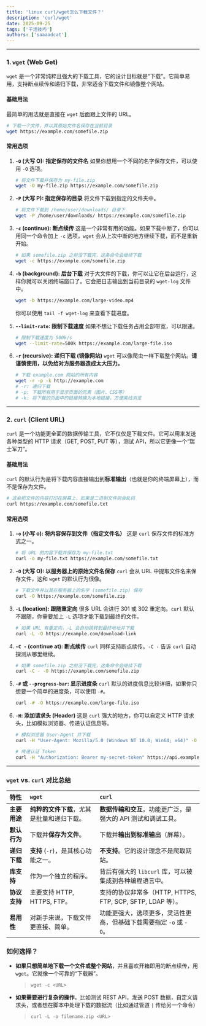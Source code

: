 ```yaml
---
title: 'linux curl/wget怎么下载文件？'
description: 'curl/wget'
date: 2025-09-25
tags: ['干活技巧']
authors: ['saaaadcat']
---
```


---

### 1. `wget` (Web Get)

`wget` 是一个非常纯粹且强大的下载工具，它的设计目标就是“下载”。它简单易用，支持断点续传和递归下载，非常适合下载文件和镜像整个网站。

#### 基础用法

最简单的用法就是直接在 `wget` 后面跟上文件的 URL。

```bash
# 下载一个文件，并以其原始文件名保存在当前目录
wget https://example.com/somefile.zip
```

#### 常用选项

1. **`-O` (大写 O): 指定保存的文件名**
    如果你想用一个不同的名字保存文件，可以使用 `-O` 选项。

    ```bash
    # 将文件下载并保存为 my-file.zip
    wget -O my-file.zip https://example.com/somefile.zip
    ```

2. **`-P` (大写 P): 指定保存的目录**
    将文件下载到指定的文件夹中。

    ```bash
    # 将文件下载到 /home/user/downloads/ 目录下
    wget -P /home/user/downloads/ https://example.com/somefile.zip
    ```

3. **`-c` (continue): 断点续传**
    这是一个非常有用的功能。如果下载中断了，你可以用同一个命令加上 `-c` 选项，`wget` 会从上次中断的地方继续下载，而不是重新开始。

    ```bash
    # 如果 somefile.zip 之前没下载完，这条命令会继续下载
    wget -c https://example.com/somefile.zip
    ```

4. **`-b` (background): 后台下载**
    对于大文件的下载，你可以让它在后台运行，这样你就可以关闭终端窗口了。它会把日志输出到当前目录的 `wget-log` 文件中。

    ```bash
    wget -b https://example.com/large-video.mp4
    ```

    你可以使用 `tail -f wget-log` 来查看下载进度。

5. **`--limit-rate`: 限制下载速度**
    如果不想让下载任务占用全部带宽，可以限速。

    ```bash
    # 限制下载速度为 500k/s
    wget --limit-rate=500k https://example.com/large-file.iso
    ```

6. **`-r` (recursive): 递归下载 (镜像网站)**
    `wget` 可以像爬虫一样下载整个网站。**请谨慎使用，以免给对方服务器造成太大压力。**

    ```bash
    # 下载 example.com 网站的所有内容
    wget -r -p -k http://example.com
    # -r: 递归下载
    # -p: 下载所有用于显示页面的元素（图片、CSS等）
    # -k: 将下载的页面中的链接转换为本地链接，方便离线浏览
    ```

---

### 2. `curl` (Client URL)

`curl` 是一个功能更全面的数据传输工具，它不仅仅是下载文件。它可以用来发送各种类型的 HTTP 请求（GET, POST, PUT 等），测试 API，所以它更像一个“瑞士军刀”。

#### 基础用法

`curl` 的默认行为是将下载内容直接输出到**标准输出**（也就是你的终端屏幕上），而不是保存为文件。

```bash
# 这会把文件的内容打印在屏幕上，如果是二进制文件则会乱码
curl https://example.com/somefile.txt
```

#### 常用选项

1. **`-o` (小写 o): 将内容保存到文件（指定文件名）**
    这是 `curl` 保存文件的标准方式之一。

    ```bash
    # 将 URL 的内容下载并保存为 my-file.txt
    curl -o my-file.txt https://example.com/somefile.txt
    ```

2. **`-O` (大写 O): 以服务器上的原始文件名保存**
    `curl` 会从 URL 中提取文件名来保存文件，这和 `wget` 的默认行为很像。

    ```bash
    # 下载文件并以其在服务器上的名字 (somefile.zip) 保存
    curl -O https://example.com/somefile.zip
    ```

3. **`-L` (location): 跟随重定向**
    很多 URL 会进行 301 或 302 重定向。`curl` 默认不跟随，你需要加上 `-L` 选项才能下载到最终的文件。

    ```bash
    # 如果 URL 有重定向，-L 会自动跳转到最终地址并下载
    curl -L -O https://example.com/download-link
    ```

4. **`-C -` (continue at): 断点续传**
    `curl` 同样支持断点续传。`-C -` 告诉 `curl` 自动探测从哪里继续。

    ```bash
    # 如果 somefile.zip 之前没下载完，这条命令会继续下载
    curl -C - -O https://example.com/somefile.zip
    ```

5. **`-#` 或 `--progress-bar`: 显示进度条**
    `curl` 默认的进度信息比较详细，如果你只想要一个简单的进度条，可以使用 `-#`。

    ```bash
    curl -# -O https://example.com/large-file.iso
    ```

6. **`-H`: 添加请求头 (Header)**
    这是 `curl` 强大的地方，你可以自定义 HTTP 请求头，比如模拟浏览器、传递认证信息等。

    ```bash
    # 模拟浏览器 User-Agent 并下载
    curl -H "User-Agent: Mozilla/5.0 (Windows NT 10.0; Win64; x64)" -O https://example.com/file
    
    # 传递认证 Token
    curl -H "Authorization: Bearer my-secret-token" https://api.example.com/data
    ```

---

### `wget` vs. `curl` 对比总结

| 特性 | `wget` | `curl` |
| :--- | :--- | :--- |
| **主要用途** | **纯粹的文件下载**，尤其是批量和递归下载。 | **数据传输和交互**，功能更广泛，是强大的 API 测试和调试工具。 |
| **默认行为** | 下载并**保存为文件**。 | 下载并**输出到标准输出**（屏幕）。 |
| **递归下载** | **支持** (`-r`)，是其核心功能之一。 | **不支持**。它的设计理念不是爬取网站。 |
| **库支持** | 作为一个独立的程序。 | 背后有强大的 `libcurl` 库，可以被集成到各种编程语言中。 |
| **协议支持** | 主要支持 HTTP, HTTPS, FTP。 | 支持的协议非常多（HTTP, HTTPS, FTP, SCP, SFTP, LDAP 等）。 |
| **易用性** | 对新手来说，下载文件更直接、简单。 | 功能更强大，选项更多，灵活性更高，但基础下载需要指定 `-o` 或 `-O`。 |

### 如何选择？

* **如果只想简单地下载一个文件或整个网站**，并且喜欢开箱即用的断点续传，用 `wget`。它就像一个可靠的“下载器”。
    > `wget -c <URL>`

* **如果需要进行复杂的操作**，比如测试 REST API，发送 POST 数据，自定义请求头，或者想在脚本中处理下载的数据流（比如通过管道 `|` 传给另一个命令）
    > `curl -L -o filename.zip <URL>`
